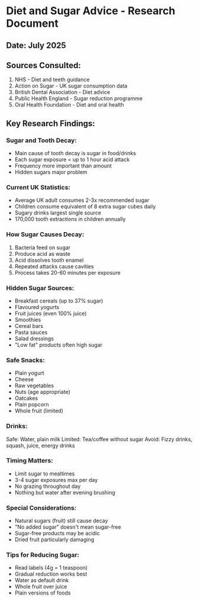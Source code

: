 # Diet and Sugar Advice - Research Document

## Date: July 2025

## Sources Consulted:
1. NHS - Diet and teeth guidance
2. Action on Sugar - UK sugar consumption data
3. British Dental Association - Diet advice
4. Public Health England - Sugar reduction programme
5. Oral Health Foundation - Diet and oral health

## Key Research Findings:

### Sugar and Tooth Decay:
- Main cause of tooth decay is sugar in food/drinks
- Each sugar exposure = up to 1 hour acid attack
- Frequency more important than amount
- Hidden sugars major problem

### Current UK Statistics:
- Average UK adult consumes 2-3x recommended sugar
- Children consume equivalent of 8 extra sugar cubes daily
- Sugary drinks largest single source
- 170,000 tooth extractions in children annually

### How Sugar Causes Decay:
1. Bacteria feed on sugar
2. Produce acid as waste
3. Acid dissolves tooth enamel
4. Repeated attacks cause cavities
5. Process takes 20-60 minutes per exposure

### Hidden Sugar Sources:
- Breakfast cereals (up to 37% sugar)
- Flavoured yogurts
- Fruit juices (even 100% juice)
- Smoothies
- Cereal bars
- Pasta sauces
- Salad dressings
- "Low fat" products often high sugar

### Safe Snacks:
- Plain yogurt
- Cheese
- Raw vegetables
- Nuts (age appropriate)
- Oatcakes
- Plain popcorn
- Whole fruit (limited)

### Drinks:
Safe: Water, plain milk
Limited: Tea/coffee without sugar
Avoid: Fizzy drinks, squash, juice, energy drinks

### Timing Matters:
- Limit sugar to mealtimes
- 3-4 sugar exposures max per day
- No grazing throughout day
- Nothing but water after evening brushing

### Special Considerations:
- Natural sugars (fruit) still cause decay
- "No added sugar" doesn't mean sugar-free
- Sugar-free products may be acidic
- Dried fruit particularly damaging

### Tips for Reducing Sugar:
- Read labels (4g = 1 teaspoon)
- Gradual reduction works best
- Water as default drink
- Whole fruit over juice
- Plain versions of foods